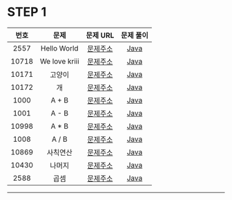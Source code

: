 # STEP 1

| 번호  | 문제                          |                               문제 URL                               |                                                                                                              문제 풀이                                                                                                               |
| :---: | :--------------------------: | :------------------------------------------------------------------: | :----------------------------------------------------------------------------------------------------------------------------------------------------------------------------------------------------------------------------------: |
| 2557 | Hello World         | [문제주소](https://www.acmicpc.net/problem/2557)  | [Java](https://github.com/dms873/Algorithm-Problems/blob/master/Baekjoon/src/step1/HelloWorld.java) |
| 10718 | We love kriii      | [문제주소](https://www.acmicpc.net/problem/10718) | [Java](https://github.com/dms873/Algorithm-Problems/blob/master/Baekjoon/src/step1/WeLoveKriii.java) |
| 10171 | 고양이         | [문제주소](https://www.acmicpc.net/problem/10171)  | [Java](https://github.com/dms873/Algorithm-Problems/blob/master/Baekjoon/src/step1/%EA%B3%A0%EC%96%91%EC%9D%B4.java) |
| 10172 | 개      | [문제주소](https://www.acmicpc.net/problem/10172) | [Java](https://github.com/dms873/Algorithm-Problems/blob/master/Baekjoon/src/step1/%EA%B0%9C.java) |
| 1000 | A + B         | [문제주소](https://www.acmicpc.net/problem/1000)  | [Java](https://github.com/dms873/Algorithm-Problems/blob/master/Baekjoon/src/step1/AplusB.java) |
| 1001 | A - B      | [문제주소](https://www.acmicpc.net/problem/1001) | [Java](https://github.com/dms873/Algorithm-Problems/blob/master/Baekjoon/src/step1/AminusB.java) |
| 10998 | A * B         | [문제주소](https://www.acmicpc.net/problem/10998)  | [Java](https://github.com/dms873/Algorithm-Problems/blob/master/Baekjoon/src/step1/AmultiplyB.java) |
| 1008 | A / B      | [문제주소](https://www.acmicpc.net/problem/1008) | [Java](https://github.com/dms873/Algorithm-Problems/blob/master/Baekjoon/src/step1/AdivideB.java) |
| 10869 | 사칙연산      | [문제주소](https://www.acmicpc.net/problem/10869) | [Java](https://github.com/dms873/Algorithm-Problems/blob/master/Baekjoon/src/step1/ArithmeticOperation.java) |
| 10430 | 나머지         | [문제주소](https://www.acmicpc.net/problem/10430)  | [Java](https://github.com/dms873/Algorithm-Problems/blob/master/Baekjoon/src/step1/Remainder.java) |
| 2588 | 곱셈      | [문제주소](https://www.acmicpc.net/problem/2588) | [Java](https://github.com/dms873/Algorithm-Problems/blob/master/Baekjoon/src/step1/Multiplication.java) |


---
